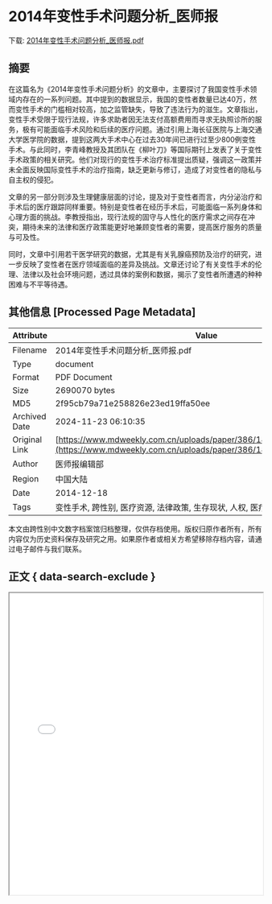 # 2014年变性手术问题分析_医师报

<!-- tcd_download_link -->
下载: <a href="2014年变性手术问题分析_医师报.pdf" download>2014年变性手术问题分析_医师报.pdf</a>
<!-- tcd_download_link_end -->

## 摘要

<!-- tcd_abstract -->
在这篇名为《2014年变性手术问题分析》的文章中，主要探讨了我国变性手术领域内存在的一系列问题。其中提到的数据显示，我国的变性者数量已达40万，然而变性手术的门槛相对较高，加之监管缺失，导致了违法行为的滋生。文章指出，变性手术受限于现行法规，许多求助者因无法支付高额费用而寻求无执照诊所的服务，极有可能面临手术风险和后续的医疗问题。通过引用上海长征医院与上海交通大学医学院的数据，提到这两大手术中心在过去30年间已进行过至少800例变性手术。与此同时，李青峰教授及其团队在《柳叶刀》等国际期刊上发表了关于变性手术政策的相关研究。他们对现行的变性手术治疗标准提出质疑，强调这一政策并未全面反映国际变性手术的治疗指南，缺乏更新与修订，造成了对变性者的隐私与自主权的侵犯。 

文章的另一部分则涉及生理健康层面的讨论，提及对于变性者而言，内分泌治疗和手术后的医疗跟踪同样重要。特别是变性者在经历手术后，可能面临一系列身体和心理方面的挑战。李教授指出，现行法规的固守与人性化的医疗需求之间存在冲突，期待未来的法律和医疗政策能更好地兼顾变性者的需要，提高医疗服务的质量与可及性。 

同时，文章中引用若干医学研究的数据，尤其是有关乳腺癌预防及治疗的研究，进一步反映了变性者在医疗领域面临的差异及挑战。文章还讨论了有关变性手术的伦理、法律以及社会环境问题，透过具体的案例和数据，揭示了变性者所遭遇的种种困难与不平等待遇。

<!-- tcd_abstract_end -->

## 其他信息 [Processed Page Metadata]

| Attribute       | Value                                  |
|-----------------|----------------------------------------|
| Filename        | 2014年变性手术问题分析_医师报.pdf                             |
| Type            | document                                 |
| Format          | PDF Document                               |
| Size            | 2690070 bytes                           |
| MD5             | 2f95cb79a71e258826e23ed19ffa50ee                                  |
| Archived Date   | 2024-11-23 06:10:35                             |
| Original Link   | [https://www.mdweekly.com.cn/uploads/paper/386/1804101438112525.pdf](https://www.mdweekly.com.cn/uploads/paper/386/1804101438112525.pdf)                         |
| Author          | 医师报编辑部                               |
| Region          | 中国大陆                               |
| Date            | 2014-12-18                                 |
| Tags            | 变性手术, 跨性别, 医疗资源, 法律政策, 生存现状, 人权, 医疗监管                                 |

本文由跨性别中文数字档案馆归档整理，仅供存档使用。版权归原作者所有，所有内容仅为历史资料保存及研究之用。如果原作者或相关方希望移除存档内容，请通过电子邮件与我们联系。

## 正文 { data-search-exclude }

<!-- tcd_main_text -->
<iframe src="../2014年变性手术问题分析_医师报.pdf" width="100%" height="600px">
    <p>无法显示PDF，请下载查看。</p>
</iframe>
<!-- tcd_main_text_end -->

